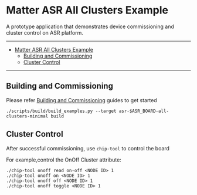 ﻿# Matter ASR All Clusters Example

A prototype application that demonstrates device commissioning and cluster
control on ASR platform.

---

-   [Matter ASR All Clusters Example](#matter-asr-all-clusters-example)
    -   [Building and Commissioning](#building-and-commissioning)
    -   [Cluster Control](#cluster-control)

---

## Building and Commissioning

Please refer
[Building and Commissioning](../../../platforms/asr/asr_getting_started_guide.md#building-the-example-application)
guides to get started

```
./scripts/build/build_examples.py --target asr-$ASR_BOARD-all-clusters-minimal build
```

## Cluster Control

After successful commissioning, use `chip-tool` to control the board

For example,control the OnOff Cluster attribute:

```
./chip-tool onoff read on-off <NODE ID> 1
./chip-tool onoff on <NODE ID> 1
./chip-tool onoff off <NODE ID> 1
./chip-tool onoff toggle <NODE ID> 1
```

